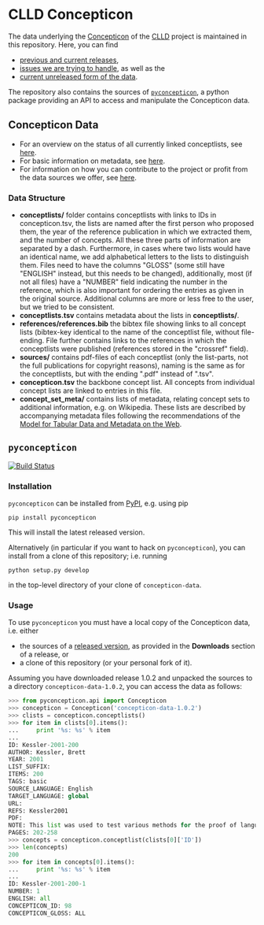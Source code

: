 # CLLD Concepticon

The data underlying the [Concepticon](http://concepticon.clld.org) of the [CLLD](http://clld.org) project is maintained in this repository. Here, you can find 

* [previous and current releases](https://github.com/clld/concepticon-data/releases), 
* [issues we are trying to handle](https://github.com/clld/concepticon-data/issues), as well as the 
* [current unreleased form of the data](https://github.com/clld/concepticon-data/tree/master/concepticondata).

The repository also contains the sources of [`pyconcepticon`](#pyconcepticon), a python package providing an API to access and manipulate the Concepticon data.


## Concepticon Data

* For an overview on the status of all currently linked conceptlists, see [here](https://github.com/clld/concepticon-data/blob/master/concepticondata/conceptlists/README.md).
* For basic information on metadata, see [here](https://github.com/clld/concepticon-data/blob/master/concepticondata/concept_set_meta/README.md).
* For information on how you can contribute to the project or profit from the data sources we offer, see [here](https://github.com/clld/concepticon-data/blob/master/CONTRIBUTING.md).


### Data Structure

- **conceptlists/** folder contains conceptlists with links to IDs in concepticon.tsv, the 
  lists are named after the first person who proposed them, the year of the reference publication 
  in which we extracted them, and the number of concepts. All these three parts of information 
  are separated by a dash. Furthermore, in cases where two lists would have an identical name, 
  we add alphabetical letters to the lists to distinguish them. Files need to have the columns 
  "GLOSS" (some still have "ENGLISH" instead, but this needs to be changed), additionally, most 
  (if not all files) have a "NUMBER" field indicating the number in the reference, which is also 
  important for ordering the entries as given in the original source. Additional columns are more 
  or less free to the user, but we tried to be consistent.
- **conceptlists.tsv** contains metadata about the lists in **conceptlists/**.
- **references/references.bib** the bibtex file showing links to all concept lists (bibtex-key 
  identical to the name of the conceptlist file, without file-ending. File further contains links 
  to the references  in which the conceptlists were published (references stored in the "crossref" field). 
- **sources/** contains pdf-files of each conceptlist (only the list-parts, not the full publications 
  for copyright reasons), naming is the same as for the conceptlists, but with the ending ".pdf" instead of ".tsv".
- **concepticon.tsv** the backbone concept list. All concepts from individual concept lists are linked to entries in this file.
- **concept_set_meta/** contains lists of metadata, relating concept sets to additional information, e.g. on Wikipedia. 
  These lists are described by accompanying metadata files following the recommendations of the 
  [Model for Tabular Data and Metadata on the Web](http://www.w3.org/TR/tabular-data-model/).


<a id="pyconcepticon"> </a>
## `pyconcepticon`

[![Build Status](https://travis-ci.org/clld/concepticon-data.svg?branch=master)](https://travis-ci.org/clld/concepticon-data)

### Installation

`pyconcepticon` can be installed from [PyPI](https://pypi.python.org/pypi), e.g. using pip
```
pip install pyconcepticon
```
This will install the latest released version.

Alternatively (in particular if you want to hack on `pyconcepticon`), you can install from a clone of this repository;
i.e. running
```
python setup.py develop
```
in the top-level directory of your clone of `concepticon-data`.


### Usage

To use `pyconcepticon` you must have a local copy of the Concepticon data, i.e. either

* the sources of a [released version](https://github.com/clld/concepticon-data/releases), as provided in the **Downloads** section of a release, or
* a clone of this repository (or your personal fork of it).

Assuming you have downloaded release 1.0.2 and unpacked the sources to a directory `concepticon-data-1.0.2`, you can access
the data as follows:
```python
>>> from pyconcepticon.api import Concepticon
>>> concepticon = Concepticon('concepticon-data-1.0.2')
>>> clists = concepticon.conceptlists()
>>> for item in clists[0].items():
...     print '%s: %s' % item
... 
ID: Kessler-2001-200
AUTHOR: Kessler, Brett
YEAR: 2001
LIST_SUFFIX: 
ITEMS: 200
TAGS: basic
SOURCE_LANGUAGE: English
TARGET_LANGUAGE: global
URL: 
REFS: Kessler2001
PDF: 
NOTE: This list was used to test various methods for the proof of language relationship. It is supposed to follow strictly the [200-item list of Swadesh (1952)](:ref:Swadesh-1952-200).
PAGES: 202-258
>>> concepts = concepticon.conceptlist(clists[0]['ID'])
>>> len(concepts)
200
>>> for item in concepts[0].items():
...     print '%s: %s' % item
... 
ID: Kessler-2001-200-1
NUMBER: 1
ENGLISH: all
CONCEPTICON_ID: 98
CONCEPTICON_GLOSS: ALL
```
